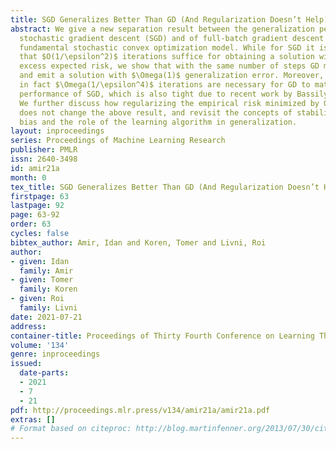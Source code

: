 ```yaml
---
title: SGD Generalizes Better Than GD (And Regularization Doesn’t Help)
abstract: We give a new separation result between the generalization performance of
  stochastic gradient descent (SGD) and of full-batch gradient descent (GD) in the
  fundamental stochastic convex optimization model. While for SGD it is well-known
  that $O(1/\epsilon^2)$ iterations suffice for obtaining a solution with $\epsilon$
  excess expected risk, we show that with the same number of steps GD may overfit
  and emit a solution with $\Omega(1)$ generalization error. Moreover, we show that
  in fact $\Omega(1/\epsilon^4)$ iterations are necessary for GD to match the generalization
  performance of SGD, which is also tight due to recent work by Bassily et al. (2020).
  We further discuss how regularizing the empirical risk minimized by GD essentially
  does not change the above result, and revisit the concepts of stability, implicit
  bias and the role of the learning algorithm in generalization.
layout: inproceedings
series: Proceedings of Machine Learning Research
publisher: PMLR
issn: 2640-3498
id: amir21a
month: 0
tex_title: SGD Generalizes Better Than GD (And Regularization Doesn’t Help)
firstpage: 63
lastpage: 92
page: 63-92
order: 63
cycles: false
bibtex_author: Amir, Idan and Koren, Tomer and Livni, Roi
author:
- given: Idan
  family: Amir
- given: Tomer
  family: Koren
- given: Roi
  family: Livni
date: 2021-07-21
address:
container-title: Proceedings of Thirty Fourth Conference on Learning Theory
volume: '134'
genre: inproceedings
issued:
  date-parts:
  - 2021
  - 7
  - 21
pdf: http://proceedings.mlr.press/v134/amir21a/amir21a.pdf
extras: []
# Format based on citeproc: http://blog.martinfenner.org/2013/07/30/citeproc-yaml-for-bibliographies/
---
```

